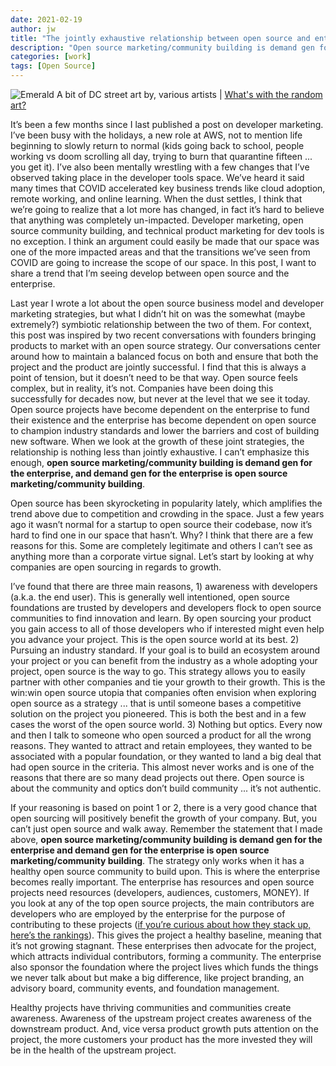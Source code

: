 ```yaml
---
date: 2021-02-19
author: jw
title: "The jointly exhaustive relationship between open source and enterprise growth"
description: "Open source marketing/community building is demand gen for the enterprise and demand gen for the enterprise is open source marketing/community building."
categories: [work]
tags: [Open Source]
---
```


![Emerald](img/dcstreet-site-art.png "DC Street Art")
<span class="heroart">A bit of DC street art by, various artists | <a href="../about#whats-with-the-random-art">What's with the random art?</a></span>

It’s been a few months since I last published a post on developer marketing. I’ve been busy with the holidays, a new role at AWS, not to mention life beginning to slowly return to normal (kids going back to school, people working vs doom scrolling all day, trying to burn that quarantine fifteen ... you get it). I’ve also been mentally wrestling with a few changes that I’ve observed taking place in the developer tools space. We’ve heard it said many times that COVID accelerated key business trends like cloud adoption, remote working, and online learning. When the dust settles, I think that we’re going to realize that a lot more has changed, in fact it’s hard to believe that anything was completely un-impacted. Developer marketing, open source community building, and technical product marketing for dev tools is no exception. I think an argument could easily be made that our space was one of the more impacted areas and that the transitions we’ve seen from COVID are going to increase the scope of our space. In this post, I want to share a trend that I’m seeing develop between open source and the enterprise.

Last year I wrote a lot about the open source business model and developer marketing strategies, but what I didn’t hit on was the somewhat (maybe extremely?) symbiotic relationship between the two of them. For context, this post was inspired by two recent conversations with founders bringing products to market with an open source strategy. Our conversations center around how to maintain a balanced focus on both and ensure that both the project and the product are jointly successful. I find that this is always a point of tension, but it doesn’t need to be that way. Open source feels complex, but in reality, it’s not. Companies have been doing this successfully for decades now, but never at the level that we see it today. Open source projects have become dependent on the enterprise to fund their existence and the enterprise has become dependent on open source to champion industry standards and lower the barriers and cost of building new software. When we look at the growth of these joint strategies, the relationship is nothing less than jointly exhaustive. I can’t emphasize this enough, <strong>open source marketing/community building is demand gen for the enterprise, and demand gen for the enterprise is open source marketing/community building</strong>.

Open source has been skyrocketing in popularity lately, which amplifies the trend above due to competition and crowding in the space. Just a few years ago it wasn’t normal for a startup to open source their codebase, now it’s hard to find one in our space that hasn’t. Why? I think that there are a few reasons for this. Some are completely legitimate and others I can’t see as anything more than a corporate virtue signal. Let’s start by looking at why companies are open sourcing in regards to growth.

I’ve found that there are three main reasons, 1) awareness with developers (a.k.a. the end user). This is generally well intentioned, open source foundations are trusted by developers and developers flock to open source communities to find innovation and learn. By open sourcing your product you gain access to all of those developers who if interested might even help you advance your project. This is the open source world at its best. 2) Pursuing an industry standard. If your goal is to build an ecosystem around your project or you can benefit from the industry as a whole adopting your project, open source is the way to go. This strategy allows you to easily partner with other companies and tie your growth to their growth. This is the win:win open source utopia that companies often envision when exploring open source as a strategy ... that is until someone bases a competitive solution on the project you pioneered. This is both the best and in a few cases the worst of the open source world. 3) Nothing but optics. Every now and then I talk to someone who open sourced a product for all the wrong reasons. They wanted to attract and retain employees, they wanted to be associated with a popular foundation, or they wanted to land a big deal that had open source in the criteria. This almost never works and is one of the reasons that there are so many dead projects out there. Open source is about the community and optics don’t build community ... it’s not authentic. 

If your reasoning is based on point 1 or 2, there is a very good chance that open sourcing will positively benefit the growth of your company. But, you can’t just open source and walk away. Remember the statement that I made above, <strong>open source marketing/community building is demand gen for the enterprise and demand gen for the enterprise is open source marketing/community building</strong>. The strategy only works when it has a healthy open source community to build upon. This is where the enterprise becomes really important. The enterprise has resources and open source projects need resources (developers, audiences, customers, MONEY). If you look at any of the top open source projects, the main contributors are developers who are employed by the enterprise for the purpose of contributing to these projects (<a href="https://solutionshub.epam.com/osci">if you’re curious about how they stack up, here’s the rankings</a>). This gives the project a healthy baseline, meaning that it’s not growing stagnant. These enterprises then advocate for the project, which attracts individual contributors, forming a community. The enterprise also sponsor the foundation where the project lives which funds the things we never talk about but make a big difference, like project branding, an advisory board, community events, and foundation management. 

Healthy projects have thriving communities and communities create awareness. Awareness of the upstream project creates awareness of the downstream product. And, vice versa product growth puts attention on the project, the more customers your product has the more invested they will be in the health of the upstream project. 

